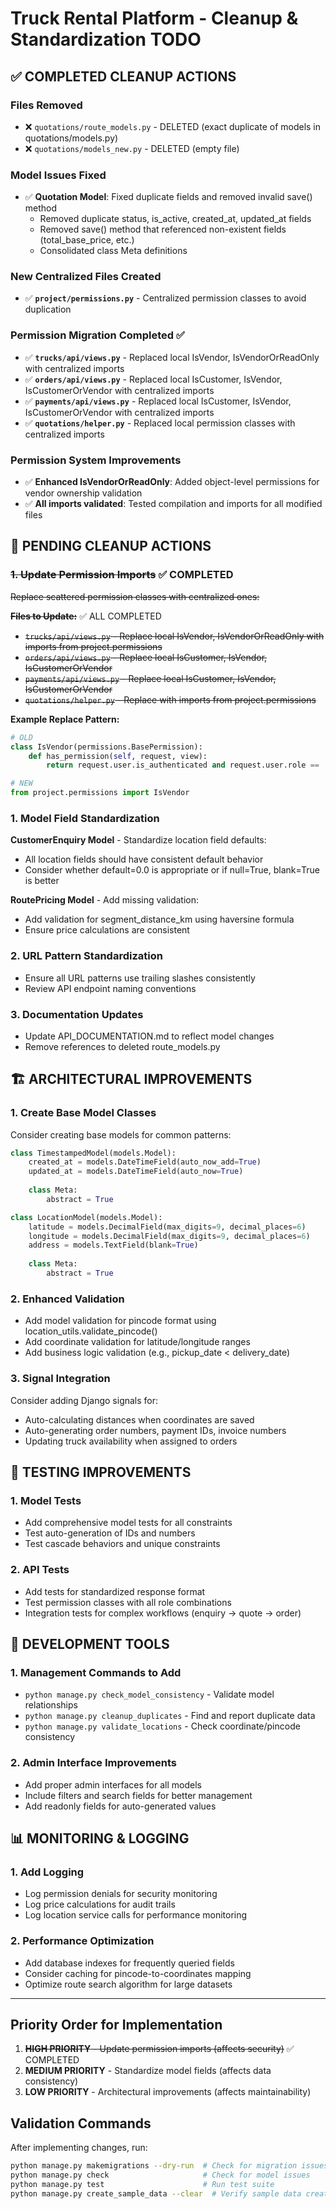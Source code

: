 # Truck Rental Platform - Cleanup & Standardization TODO

## ✅ COMPLETED CLEANUP ACTIONS

### Files Removed
- ❌ `quotations/route_models.py` - DELETED (exact duplicate of models in quotations/models.py)
- ❌ `quotations/models_new.py` - DELETED (empty file)

### Model Issues Fixed
- ✅ **Quotation Model**: Fixed duplicate fields and removed invalid save() method
  - Removed duplicate status, is_active, created_at, updated_at fields
  - Removed save() method that referenced non-existent fields (total_base_price, etc.)
  - Consolidated class Meta definitions

### New Centralized Files Created
- ✅ **`project/permissions.py`** - Centralized permission classes to avoid duplication

### Permission Migration Completed ✅
- ✅ **`trucks/api/views.py`** - Replaced local IsVendor, IsVendorOrReadOnly with centralized imports
- ✅ **`orders/api/views.py`** - Replaced local IsCustomer, IsVendor, IsCustomerOrVendor with centralized imports
- ✅ **`payments/api/views.py`** - Replaced local IsCustomer, IsVendor, IsCustomerOrVendor with centralized imports  
- ✅ **`quotations/helper.py`** - Replaced local permission classes with centralized imports

### Permission System Improvements
- ✅ **Enhanced IsVendorOrReadOnly**: Added object-level permissions for vendor ownership validation
- ✅ **All imports validated**: Tested compilation and imports for all modified files

## 🔄 PENDING CLEANUP ACTIONS

### ~~1. Update Permission Imports~~ ✅ COMPLETED
~~Replace scattered permission classes with centralized ones:~~

**~~Files to Update:~~** ✅ ALL COMPLETED
- ~~`trucks/api/views.py` - Replace local IsVendor, IsVendorOrReadOnly with imports from project.permissions~~
- ~~`orders/api/views.py` - Replace local IsCustomer, IsVendor, IsCustomerOrVendor~~
- ~~`payments/api/views.py` - Replace local IsCustomer, IsVendor, IsCustomerOrVendor~~
- ~~`quotations/helper.py` - Replace with imports from project.permissions~~

**Example Replace Pattern:**
```python
# OLD
class IsVendor(permissions.BasePermission):
    def has_permission(self, request, view):
        return request.user.is_authenticated and request.user.role == 'vendor'

# NEW
from project.permissions import IsVendor
```

### 1. Model Field Standardization

**CustomerEnquiry Model** - Standardize location field defaults:
- All location fields should have consistent default behavior
- Consider whether default=0.0 is appropriate or if null=True, blank=True is better

**RoutePricing Model** - Add missing validation:
- Add validation for segment_distance_km using haversine formula
- Ensure price calculations are consistent

### 2. URL Pattern Standardization
- Ensure all URL patterns use trailing slashes consistently
- Review API endpoint naming conventions

### 3. Documentation Updates
- Update API_DOCUMENTATION.md to reflect model changes
- Remove references to deleted route_models.py

## 🏗️ ARCHITECTURAL IMPROVEMENTS

### 1. Create Base Model Classes
Consider creating base models for common patterns:
```python
class TimestampedModel(models.Model):
    created_at = models.DateTimeField(auto_now_add=True)
    updated_at = models.DateTimeField(auto_now=True)
    
    class Meta:
        abstract = True

class LocationModel(models.Model):
    latitude = models.DecimalField(max_digits=9, decimal_places=6)
    longitude = models.DecimalField(max_digits=9, decimal_places=6)
    address = models.TextField(blank=True)
    
    class Meta:
        abstract = True
```

### 2. Enhanced Validation
- Add model validation for pincode format using location_utils.validate_pincode()
- Add coordinate validation for latitude/longitude ranges
- Add business logic validation (e.g., pickup_date < delivery_date)

### 3. Signal Integration
Consider adding Django signals for:
- Auto-calculating distances when coordinates are saved
- Auto-generating order numbers, payment IDs, invoice numbers
- Updating truck availability when assigned to orders

## 🧪 TESTING IMPROVEMENTS

### 1. Model Tests
- Add comprehensive model tests for all constraints
- Test auto-generation of IDs and numbers
- Test cascade behaviors and unique constraints

### 2. API Tests
- Add tests for standardized response format
- Test permission classes with all role combinations
- Integration tests for complex workflows (enquiry → quote → order)

## 🔧 DEVELOPMENT TOOLS

### 1. Management Commands to Add
- `python manage.py check_model_consistency` - Validate model relationships
- `python manage.py cleanup_duplicates` - Find and report duplicate data
- `python manage.py validate_locations` - Check coordinate/pincode consistency

### 2. Admin Interface Improvements
- Add proper admin interfaces for all models
- Include filters and search fields for better management
- Add readonly fields for auto-generated values

## 📊 MONITORING & LOGGING

### 1. Add Logging
- Log permission denials for security monitoring
- Log price calculations for audit trails
- Log location service calls for performance monitoring

### 2. Performance Optimization
- Add database indexes for frequently queried fields
- Consider caching for pincode-to-coordinates mapping
- Optimize route search algorithm for large datasets

---

## Priority Order for Implementation

1. ~~**HIGH PRIORITY** - Update permission imports (affects security)~~ ✅ COMPLETED
2. **MEDIUM PRIORITY** - Standardize model fields (affects data consistency)  
3. **LOW PRIORITY** - Architectural improvements (affects maintainability)

## Validation Commands

After implementing changes, run:
```bash
python manage.py makemigrations --dry-run  # Check for migration issues
python manage.py check                     # Check for model issues
python manage.py test                      # Run test suite
python manage.py create_sample_data --clear  # Verify sample data creation
```
